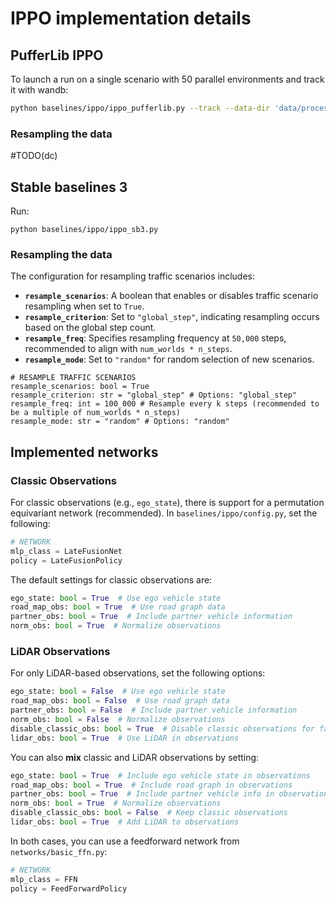 # IPPO implementation details

## PufferLib IPPO

To launch a run on a single scenario with 50 parallel environments and track it with wandb:

```bash
python baselines/ippo/ippo_pufferlib.py --track --data-dir 'data/processed/examples' --num-worlds 50 --k-unique-scenes 1 --wandb-group 'animation'
```

### Resampling the data

#TODO(dc)

## Stable baselines 3

Run:

```
python baselines/ippo/ippo_sb3.py
```

### Resampling the data

The configuration for resampling traffic scenarios includes:

- **`resample_scenarios`**: A boolean that enables or disables traffic scenario resampling when set to `True`.
- **`resample_criterion`**: Set to `"global_step"`, indicating resampling occurs based on the global step count.
- **`resample_freq`**: Specifies resampling frequency at `50,000` steps, recommended to align with `num_worlds * n_steps`.
- **`resample_mode`**: Set to `"random"` for random selection of new scenarios.

```
# RESAMPLE TRAFFIC SCENARIOS
resample_scenarios: bool = True
resample_criterion: str = "global_step" # Options: "global_step"
resample_freq: int = 100_000 # Resample every k steps (recommended to be a multiple of num_worlds * n_steps)
resample_mode: str = "random" # Options: "random"
```

## Implemented networks

### Classic Observations

For classic observations (e.g., `ego_state`), there is support for a permutation equivariant network (recommended). In `baselines/ippo/config.py`, set the following:

```python
# NETWORK
mlp_class = LateFusionNet
policy = LateFusionPolicy
```

The default settings for classic observations are:

```python
ego_state: bool = True  # Use ego vehicle state
road_map_obs: bool = True  # Use road graph data
partner_obs: bool = True  # Include partner vehicle information
norm_obs: bool = True  # Normalize observations
```

### LiDAR Observations

For only LiDAR-based observations, set the following options:

```python
ego_state: bool = False  # Use ego vehicle state
road_map_obs: bool = False  # Use road graph data
partner_obs: bool = False  # Include partner vehicle information
norm_obs: bool = False  # Normalize observations
disable_classic_obs: bool = True  # Disable classic observations for faster sim
lidar_obs: bool = True  # Use LiDAR in observations
```

You can also **mix** classic and LiDAR observations by setting:

```python
ego_state: bool = True  # Include ego vehicle state in observations
road_map_obs: bool = True  # Include road graph in observations
partner_obs: bool = True  # Include partner vehicle info in observations
norm_obs: bool = True  # Normalize observations
disable_classic_obs: bool = False  # Keep classic observations
lidar_obs: bool = True  # Add LiDAR to observations
```

In both cases, you can use a feedforward network from `networks/basic_ffn.py`:

```python
# NETWORK
mlp_class = FFN
policy = FeedForwardPolicy
```
